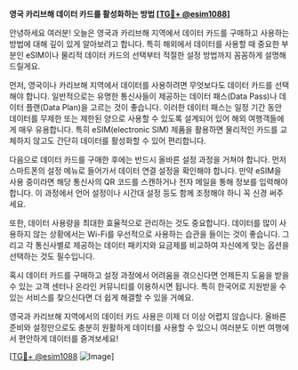 **영국 카리브해 데이터 카드를 활성화하는 방법 [[TG💪+ @esim1088](https://t.me/s/esim1088)]**

안녕하세요 여러분! 오늘은 영국과 카리브해 지역에서 데이터 카드를 구매하고 사용하는 방법에 대해 깊이 있게 알아보려고 합니다. 특히 해외에서 데이터를 사용할 때 중요한 부분인 eSIM이나 물리적 데이터 카드의 선택부터 적절한 설정 방법까지 꼼꼼하게 설명해 드릴게요.

먼저, 영국이나 카리브해 지역에서 데이터를 사용하려면 무엇보다도 데이터 카드를 선택해야 합니다. 일반적으로는 유명한 통신사들이 제공하는 데이터 패스(Data Pass)나 데이터 플랜(Data Plan)을 고르는 것이 좋습니다. 이러한 데이터 패스는 일정 기간 동안 데이터를 무제한 또는 제한된 양으로 사용할 수 있도록 설계되어 있어 해외 여행객들에게 매우 유용합니다. 특히 eSIM(electronic SIM) 제품을 활용하면 물리적인 카드를 교체하지 않고도 간단히 데이터를 활성화할 수 있어 편리합니다.

다음으로 데이터 카드를 구매한 후에는 반드시 올바른 설정 과정을 거쳐야 합니다. 먼저 스마트폰의 설정 메뉴로 들어가서 데이터 연결 설정을 확인해야 합니다. 만약 eSIM을 사용 중이라면 해당 통신사의 QR 코드를 스캔하거나 전자 메일을 통해 정보를 입력해야 합니다. 이 과정에서 언어 설정이나 시간대 설정 등도 함께 조정해야 하니 꼭 신경 써주세요.

또한, 데이터 사용량을 최대한 효율적으로 관리하는 것도 중요합니다. 데이터를 많이 사용하지 않는 상황에서는 Wi-Fi를 우선적으로 사용하는 습관을 들이는 것이 좋습니다. 그리고 각 통신사별로 제공하는 데이터 패키지와 요금제를 비교하여 자신에게 맞는 옵션을 선택하는 것도 필수입니다.

혹시 데이터 카드를 구매하고 설정 과정에서 어려움을 겪으신다면 언제든지 도움을 받을 수 있는 고객 센터나 온라인 커뮤니티를 이용하시면 됩니다. 특히 한국어로 지원받을 수 있는 서비스를 찾으신다면 더 쉽게 해결할 수 있을 거예요.

영국과 카리브해 지역에서의 데이터 카드 사용은 이제 더 이상 어렵지 않습니다. 올바른 준비와 설정만으로도 충분히 원활하게 데이터를 사용할 수 있으니 여러분도 이번 여행에서 편안하게 데이터를 즐겨보세요!

[[TG💪+ @esim1088](https://t.me/s/esim1088) ![Image](https://i.postimg.cc/Y0z9fWf4/image.png)]